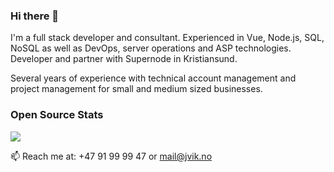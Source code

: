 ### Hi there 👋

I'm a full stack developer and consultant. Experienced in Vue, Node.js, SQL, NoSQL as well as DevOps, server operations and ASP technologies. Developer and partner with Supernode in Kristiansund.

Several years of experience with technical account management and project management for small and medium sized businesses. 

### Open Source Stats
![](https://github-readme-stats.vercel.app/api?username=jvik)


📫 Reach me at: +47 91 99 99 47 or mail@jvik.no

<!--

Here are some ideas to get you started:

- 🔭 I’m currently working on ...
- 🌱 I’m currently learning ...
- 👯 I’m looking to collaborate on ...
- 🤔 I’m looking for help with ...
- 💬 Ask me about ...
- 😄 Pronouns: ...
- ⚡ Fun fact: ...
-->
